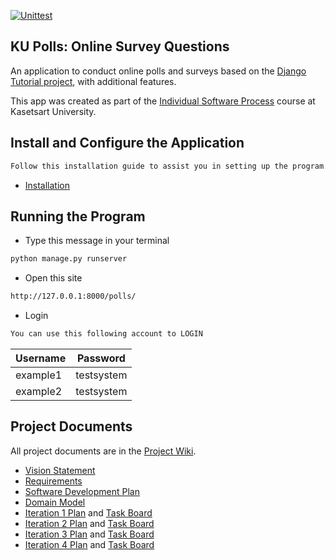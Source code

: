 [![Unittest](https://github.com/oatwarat/ku-polls/actions/workflows/ku.yml/badge.svg)](https://github.com/oatwarat/ku-polls/actions/workflows/ku.yml)
## KU Polls: Online Survey Questions 

An application to conduct online polls and surveys based
on the [Django Tutorial project][django-tutorial], with
additional features.

This app was created as part of the [Individual Software Process](
https://cpske.github.io/ISP) course at Kasetsart University.


## Install and Configure the Application
```sh
Follow this installation guide to assist you in setting up the program.
```
* [Installation](Installation.md)


## Running the Program

* Type this message in your terminal
```sh
python manage.py runserver
```

* Open this site
```sh
http://127.0.0.1:8000/polls/
```

* Login
```sh
You can use this following account to LOGIN
```

| Username  | Password        |
|-----------|-----------------|
|   example1   | testsystem |
|   example2  | testsystem |
## Project Documents

All project documents are in the [Project Wiki](../../wiki/Home).

- [Vision Statement](../../wiki/Vision%20Statement)
- [Requirements](../../wiki/Requirements)
- [Software Development Plan](../../wiki/Software%20Development%20Plan)
- [Domain Model](https://github.com/oatwarat/ku-polls/wiki/Domain-model)
- [Iteration 1 Plan](../../wiki/Iteration%201%20Plan) and [Task Board](https://github.com/users/oatwarat/projects/1/views/1?filterQuery=iteration%3A1)
- [Iteration 2 Plan](../../wiki/Iteration%202%20Plan) and [Task Board](https://github.com/users/oatwarat/projects/1/views/6?filterQuery=iteration%3A2)
- [Iteration 3 Plan](../../wiki/Iteration%203%20Plan) and [Task Board](https://github.com/users/oatwarat/projects/1/views/8)
- [Iteration 4 Plan](../../wiki/Iteration%204%20Plan) and [Task Board](https://github.com/users/oatwarat/projects/1/views/9)

[django-tutorial]: https://docs.djangoproject.com/en/4.1/intro/tutorial01/
